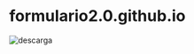 # formulario2.0.github.io
![descarga](https://user-images.githubusercontent.com/17814578/193315250-088fa40a-4d62-4beb-a4d9-3e7f8c6523e3.jpg)
